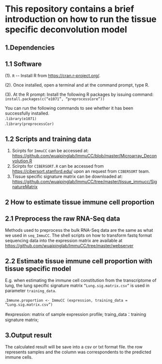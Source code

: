 This repository contains a brief introduction on how to run the tissue specific deconvolution model
======================================================================================================

1.Dependencies
------------------------------------------------------------------------------------------------------
1.1 Software
---------
   (1).	`R` -- Install R from https://cran.r-project.org/.
 
   (2).	Once installed, open a terminal and at the command prompt, type R.
 
   (3).	At the R prompt: Install the following R packages by issuing command:
      `install.packages(c(“e1071”, “preprocessCore”))`  

 You can run the following commands to see whether it has been successfully installed.                       
   .`library(e1071)`       
   .`library(preprocessCor)`
 
1.2 Scripts and training data
------------------------------------------------------------------------------------------------------
  1.	Scirpts for `ImmuCC` can be accessed at: https://github.com/wuaipinglab/ImmuCC/blob/master/Microarray_Deconvolution.R
  2.	Scirpts for `CIBERSORT.R` can be accessed from https://cibersort.stanford.edu/ upon an request from `CIBERSORT` team.
  3.	Tissue specific signature matrix can be downloaded at: https://github.com/wuaipinglab/ImmuCC/tree/master/tissue_immucc/SignatureMatrix


2 How to estimate tissue immune cell proportion
-----------------------------------------------------------------------------------------------------
  2.1 Preprocess the raw RNA-Seq data
  ------------------------------------
  Methods used to preprocess the bulk RNA-Seq data are the same as what we used in `seq_ImmuCC`. The shell scripts on how to transform fastq format sequencing data into the expression matrix are available at https://github.com/wuaipinglab/ImmuCC/tree/master/webserver

 2.2 Estimate tissue immune cell proportion with tissue specific model
 ------------------------------------------------------------------------------------------------------
  E.g. when estimating the immune cell constitution from the transcriptome of lung, the lung specific signature matrix   `”Lung.sig.matrix.csv”` is used in parameter `training_data`.

  .`Immune.proportion <- ImmuCC (expression, training_data = ”Lung.sig.matrix.csv”)`

 #expression: matrix of sample expression profile;
  traing_data：training signature matrix;


3.Output result
--------------------------------------------------------------------------------------------------------
   The calculated result will be save into a csv or txt format file. the row represents samples and the column was correspondents to the predicted immune cells. 
